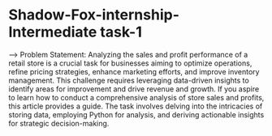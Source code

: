 # Shadow-Fox-internship-Intermediate task-1
--> Problem Statement: Analyzing the sales and profit performance of a retail store is a crucial task for businesses aiming to optimize operations, refine pricing strategies, enhance marketing efforts, and improve inventory management. This challenge requires leveraging data-driven insights to identify areas for improvement and drive revenue and growth. If you aspire to learn how to conduct a comprehensive analysis of store sales and profits, this article provides a guide. The task involves delving into the intricacies of storing data, employing Python for analysis, and deriving actionable insights for strategic decision-making.
